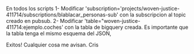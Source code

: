 En todos los scripts
1- Modificar 'subscription='projects/woven-justice-411714/subscriptions/blablacar_personas-sub' con la subscripcion al topic creado en pubsub.
2- Modificar 'table="woven-justice-411714:ejemplo.coches' con la tabla de bigquery creada. Es importante que la tabla tenga el mismo esquema del JSON,

Exitos! Cualquier cosa me avisan.
Cris